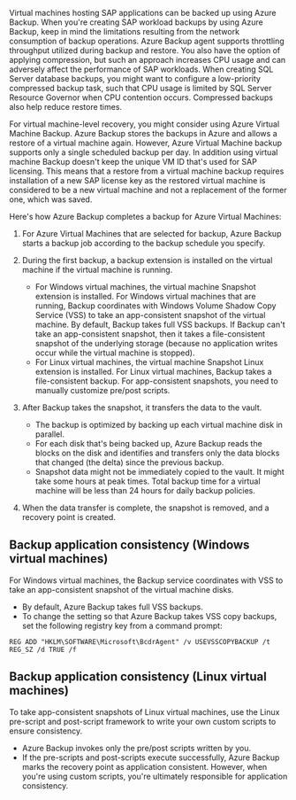 Virtual machines hosting SAP applications can be backed up using Azure Backup. When you're creating SAP workload backups by using Azure Backup, keep in mind the limitations resulting from the network consumption of backup operations. Azure Backup agent supports throttling throughput utilized during backup and restore. You also have the option of applying compression, but such an approach increases CPU usage and can adversely affect the performance of SAP workloads. When creating SQL Server database backups, you might want to configure a low-priority compressed backup task, such that CPU usage is limited by SQL Server Resource Governor when CPU contention occurs. Compressed backups also help reduce restore times.

For virtual machine-level recovery, you might consider using Azure Virtual Machine Backup. Azure Backup stores the backups in Azure and allows a restore of a virtual machine again. However, Azure Virtual Machine backup supports only a single scheduled backup per day. In addition using virtual machine Backup doesn't keep the unique VM ID that's used for SAP licensing. This means that a restore from a virtual machine backup requires installation of a new SAP license key as the restored virtual machine is considered to be a new virtual machine and not a replacement of the former one, which was saved.

Here's how Azure Backup completes a backup for Azure Virtual Machines:

1. For Azure Virtual Machines that are selected for backup, Azure Backup starts a backup job according to the backup schedule you specify.
2. During the first backup, a backup extension is installed on the virtual machine if the virtual machine is running.

     - For Windows virtual machines, the virtual machine Snapshot extension is installed. For Windows virtual machines that are running, Backup coordinates with Windows Volume Shadow Copy Service (VSS) to take an app-consistent snapshot of the virtual machine. By default, Backup takes full VSS backups. If Backup can't take an app-consistent snapshot, then it takes a file-consistent snapshot of the underlying storage (because no application writes occur while the virtual machine is stopped).
     - For Linux virtual machines, the virtual machine Snapshot Linux extension is installed. For Linux virtual machines, Backup takes a file-consistent backup. For app-consistent snapshots, you need to manually customize pre/post scripts.
3. After Backup takes the snapshot, it transfers the data to the vault.

     - The backup is optimized by backing up each virtual machine disk in parallel.
     - For each disk that's being backed up, Azure Backup reads the blocks on the disk and identifies and transfers only the data blocks that changed (the delta) since the previous backup.
     - Snapshot data might not be immediately copied to the vault. It might take some hours at peak times. Total backup time for a virtual machine will be less than 24 hours for daily backup policies.
4. When the data transfer is complete, the snapshot is removed, and a recovery point is created.

## Backup application consistency (Windows virtual machines)

For Windows virtual machines, the Backup service coordinates with VSS to take an app-consistent snapshot of the virtual machine disks.

- By default, Azure Backup takes full VSS backups.
- To change the setting so that Azure Backup takes VSS copy backups, set the following registry key from a command prompt:

`REG ADD "HKLM\SOFTWARE\Microsoft\BcdrAgent" /v USEVSSCOPYBACKUP /t REG_SZ /d TRUE /f`

## Backup application consistency (Linux virtual machines)

To take app-consistent snapshots of Linux virtual machines, use the Linux pre-script and post-script framework to write your own custom scripts to ensure consistency.

- Azure Backup invokes only the pre/post scripts written by you.
- If the pre-scripts and post-scripts execute successfully, Azure Backup marks the recovery point as application consistent. However, when you're using custom scripts, you're ultimately responsible for application consistency.
